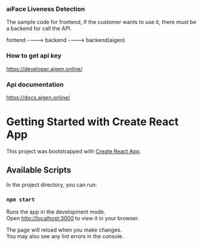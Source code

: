 ### aiFace Liveness Detection 

The sample code for frontend, If the customer wants to use it, there must be a backend for call the API.

fontend ----> backend ----> backend(aigen)

### How to get api key

https://developer.aigen.online/


### Api documentation

https://docs.aigen.online/


# Getting Started with Create React App

This project was bootstrapped with [Create React App](https://github.com/facebook/create-react-app).

## Available Scripts

In the project directory, you can run:

### `npm start`

Runs the app in the development mode.\
Open [http://localhost:3000](http://localhost:3000) to view it in your browser.

The page will reload when you make changes.\
You may also see any lint errors in the console.







